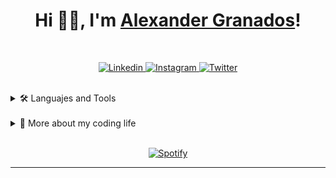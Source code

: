<!-- TITLE -->
<h1 align="center">Hi 👋🏼, I'm <a href="https://www.g1alexander.com/" target="_black" rel="noopener">Alexander Granados</a>!</h1>

<br>
<!-- SOCIAL MEDIA -->
<p align="center">
  <a href="https://www.linkedin.com/in/g1alexander/" target="_blank">
    <img alt="Linkedin" src="https://img.shields.io/badge/linkedin-0077B5?logo=linkedin&logoColor=white&style=for-the-badge" />
  </a>
  <a href="https://www.instagram.com/g1alexander/" target="_blank">
    <img alt="Instagram" src="https://img.shields.io/badge/Instagram-E4405F?logo=instagram&logoColor=white&style=for-the-badge" />
  </a>
  <a href="https://twitter.com/g1_alexander" target="_blank">
    <img alt="Twitter" src="https://img.shields.io/badge/Twitter-1DA1F2?logo=twitter&logoColor=white&style=for-the-badge" />
  </a>
</p>

<br>

<!-- TOOLS -->
<details>
  <summary>🛠️ Languajes and Tools</summary>
  <br />

  <div align = "center">
    <p>
      <img alt="HTML" src="https://img.shields.io/badge/-HTML-E34F26?&logo=HTML5&logoColor=ffffff" />
      <img alt="CSS" src="https://img.shields.io/badge/-CSS-1572B6?&logo=CSS3&logoColor=ffffff" />
      <img alt="JS" src="https://img.shields.io/badge/-JS-yellow?&logo=Javascript&logoColor=ffffff" />
      <img alt="TS" src="https://img.shields.io/badge/-TS-3178C6?&logo=TypeScript&logoColor=ffffff" />
      <img alt="GIT" src="https://img.shields.io/badge/-GIT-F05032?&logo=Git&logoColor=ffffff" />
      <img alt="BOOTSTRAP" src="https://img.shields.io/badge/-BOOTSTRAP-7952B3?&logo=bootstrap&logoColor=ffffff" />
      <img alt="TAILWIND" src="https://img.shields.io/badge/-TAILWIND-38B2AC?&logo=Tailwind-css&logoColor=ffffff" />
      <img alt="VUE" src="https://img.shields.io/badge/-VUE-4FC08D?&logo=vuedotjs&logoColor=ffffff" />
      <img alt="VUETIFY" src="https://img.shields.io/badge/-VUETIFY-1867C0?&logo=Vuetify&logoColor=ffffff" />
      <img alt="NUXT.JS" src="https://img.shields.io/badge/-NUXT.JS-00C58E?&logo=nuxtdotjs&logoColor=ffffff" />
      <img alt="STRAPI" src="https://img.shields.io/badge/-STRAPI-2F2E8B?&logo=Strapi&logoColor=ffffff" />
      <img alt="VERCEL" src="https://img.shields.io/badge/-VERCEL-000000?&logo=Vercel&logoColor=ffffff" />
      <img alt="NETLIFY" src="https://img.shields.io/badge/-NETLIFY-00C7B7?&logo=Netlify&logoColor=ffffff" />
    </p>
  </div>
</details>

<br>

<!-- CODE -->
<details>
  <summary>🚀 More about my coding life</summary>
  <br />

  <div align = "center">
    <img src = "https://github-readme-streak-stats.herokuapp.com?user=g1alexander&theme=vue-dark&hide_border=true" width = 400 />
  </div>
</details>

<br>

<!-- SPOTIFY -->
<div align="center">

[![Spotify](https://spotify-now-playing-lime-kappa.vercel.app/api/spotify)](https://open.spotify.com/user/g1alexander)

</div>

---
